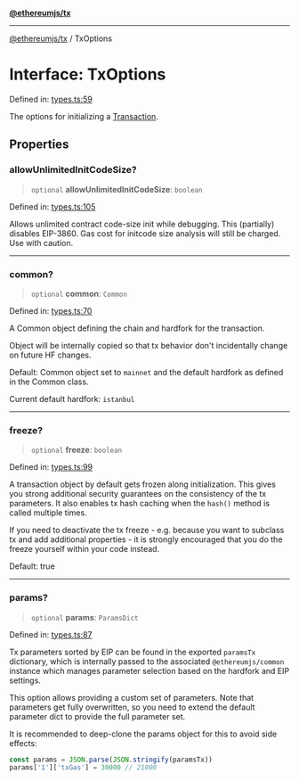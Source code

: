 [**@ethereumjs/tx**](../README.md)

***

[@ethereumjs/tx](../README.md) / TxOptions

# Interface: TxOptions

Defined in: [types.ts:59](https://github.com/ethereumjs/ethereumjs-monorepo/blob/master/packages/tx/src/types.ts#L59)

The options for initializing a [Transaction](Transaction.md).

## Properties

### allowUnlimitedInitCodeSize?

> `optional` **allowUnlimitedInitCodeSize**: `boolean`

Defined in: [types.ts:105](https://github.com/ethereumjs/ethereumjs-monorepo/blob/master/packages/tx/src/types.ts#L105)

Allows unlimited contract code-size init while debugging. This (partially) disables EIP-3860.
Gas cost for initcode size analysis will still be charged. Use with caution.

***

### common?

> `optional` **common**: `Common`

Defined in: [types.ts:70](https://github.com/ethereumjs/ethereumjs-monorepo/blob/master/packages/tx/src/types.ts#L70)

A Common object defining the chain and hardfork for the transaction.

Object will be internally copied so that tx behavior don't incidentally
change on future HF changes.

Default: Common object set to `mainnet` and the default hardfork as defined in the Common class.

Current default hardfork: `istanbul`

***

### freeze?

> `optional` **freeze**: `boolean`

Defined in: [types.ts:99](https://github.com/ethereumjs/ethereumjs-monorepo/blob/master/packages/tx/src/types.ts#L99)

A transaction object by default gets frozen along initialization. This gives you
strong additional security guarantees on the consistency of the tx parameters.
It also enables tx hash caching when the `hash()` method is called multiple times.

If you need to deactivate the tx freeze - e.g. because you want to subclass tx and
add additional properties - it is strongly encouraged that you do the freeze yourself
within your code instead.

Default: true

***

### params?

> `optional` **params**: `ParamsDict`

Defined in: [types.ts:87](https://github.com/ethereumjs/ethereumjs-monorepo/blob/master/packages/tx/src/types.ts#L87)

Tx parameters sorted by EIP can be found in the exported `paramsTx` dictionary,
which is internally passed to the associated `@ethereumjs/common` instance which
manages parameter selection based on the hardfork and EIP settings.

This option allows providing a custom set of parameters. Note that parameters
get fully overwritten, so you need to extend the default parameter dict
to provide the full parameter set.

It is recommended to deep-clone the params object for this to avoid side effects:

```ts
const params = JSON.parse(JSON.stringify(paramsTx))
params['1']['txGas'] = 30000 // 21000
```
